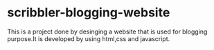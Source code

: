 # scribbler-blogging-website
This is a project done by desinging a website that is used for blogging purpose.It is developed by using html,css and javascript.

